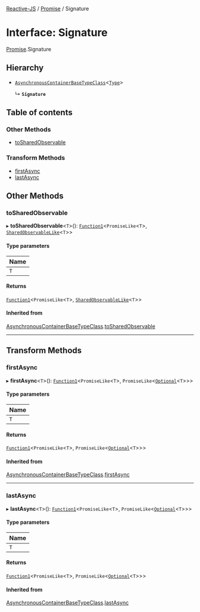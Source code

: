 [Reactive-JS](../README.md) / [Promise](../modules/Promise.md) / Signature

# Interface: Signature

[Promise](../modules/Promise.md).Signature

## Hierarchy

- [`AsynchronousContainerBaseTypeClass`](type_classes.AsynchronousContainerBaseTypeClass.md)<[`Type`](../modules/Promise.md#type)\>

  ↳ **`Signature`**

## Table of contents

### Other Methods

- [toSharedObservable](Promise.Signature.md#tosharedobservable)

### Transform Methods

- [firstAsync](Promise.Signature.md#firstasync)
- [lastAsync](Promise.Signature.md#lastasync)

## Other Methods

### toSharedObservable

▸ **toSharedObservable**<`T`\>(): [`Function1`](../modules/functions.md#function1)<`PromiseLike`<`T`\>, [`SharedObservableLike`](types.SharedObservableLike.md)<`T`\>\>

#### Type parameters

| Name |
| :------ |
| `T` |

#### Returns

[`Function1`](../modules/functions.md#function1)<`PromiseLike`<`T`\>, [`SharedObservableLike`](types.SharedObservableLike.md)<`T`\>\>

#### Inherited from

[AsynchronousContainerBaseTypeClass](type_classes.AsynchronousContainerBaseTypeClass.md).[toSharedObservable](type_classes.AsynchronousContainerBaseTypeClass.md#tosharedobservable)

___

## Transform Methods

### firstAsync

▸ **firstAsync**<`T`\>(): [`Function1`](../modules/functions.md#function1)<`PromiseLike`<`T`\>, `PromiseLike`<[`Optional`](../modules/functions.md#optional)<`T`\>\>\>

#### Type parameters

| Name |
| :------ |
| `T` |

#### Returns

[`Function1`](../modules/functions.md#function1)<`PromiseLike`<`T`\>, `PromiseLike`<[`Optional`](../modules/functions.md#optional)<`T`\>\>\>

#### Inherited from

[AsynchronousContainerBaseTypeClass](type_classes.AsynchronousContainerBaseTypeClass.md).[firstAsync](type_classes.AsynchronousContainerBaseTypeClass.md#firstasync)

___

### lastAsync

▸ **lastAsync**<`T`\>(): [`Function1`](../modules/functions.md#function1)<`PromiseLike`<`T`\>, `PromiseLike`<[`Optional`](../modules/functions.md#optional)<`T`\>\>\>

#### Type parameters

| Name |
| :------ |
| `T` |

#### Returns

[`Function1`](../modules/functions.md#function1)<`PromiseLike`<`T`\>, `PromiseLike`<[`Optional`](../modules/functions.md#optional)<`T`\>\>\>

#### Inherited from

[AsynchronousContainerBaseTypeClass](type_classes.AsynchronousContainerBaseTypeClass.md).[lastAsync](type_classes.AsynchronousContainerBaseTypeClass.md#lastasync)

